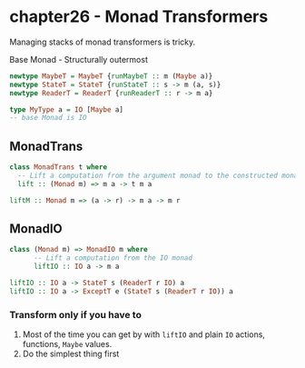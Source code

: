 # chapter26 - Monad Transformers

Managing stacks of monad transformers is tricky.

Base Monad - Structurally outermost

```haskell
newtype MaybeT = MaybeT {runMaybeT :: m (Maybe a)}
newtype StateT = StateT {runStateT :: s -> m (a, s)}
newtype ReaderT = ReaderT {runReaderT :: r -> m a}
```

```haskell
type MyType a = IO [Maybe a]
-- base Monad is IO
```

## MonadTrans
```haskell
class MonadTrans t where
  -- Lift a computation from the argument monad to the constructed monad
  lift :: (Monad m) => m a -> t m a
```

```haskell
liftM :: Monad m => (a -> r) -> m a -> m r
```

## MonadIO
```haskell
class (Monad m) => MonadIO m where
      -- Lift a computation from the IO monad
      liftIO :: IO a -> m a

liftIO :: IO a -> StateT s (ReaderT r IO) a
liftIO :: IO a -> ExceptT e (StateT s (ReaderT r IO)) a
```

### Transform only if you have to
1. Most of the time you can get by with `liftIO` and plain `IO` actions, functions, `Maybe` values.
2. Do the simplest thing first